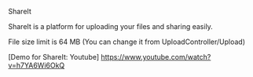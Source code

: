 ShareIt

ShareIt is a platform for uploading your files and sharing easily.

File size limit is 64 MB (You can change it from UploadController/Upload)


[Demo for ShareIt: Youtube] https://www.youtube.com/watch?v=h7YA6Wi6OkQ

